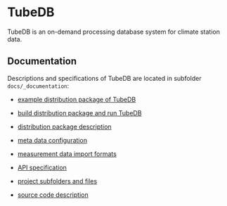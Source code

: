 # TubeDB
TubeDB is an on-demand processing database system for climate station data.



## Documentation

Descriptions and specifications of TubeDB are located in subfolder `docs/_documentation`:

* [example distribution package of TubeDB](docs/_documentation/example.md)

* [build distribution package and run TubeDB](docs/_documentation/build_and_run.md)

* [distribution package description](docs/_documentation/distribution.md)

* [meta data configuration](docs/_documentation/configuration.md)

* [measurement data import formats](docs/_documentation/import_formats.md)

* [API specification](docs/_documentation/api.md)

* [project subfolders and files](docs/_documentation/folders_and_files.md)

* [source code description](docs/_documentation/source_structure.md)